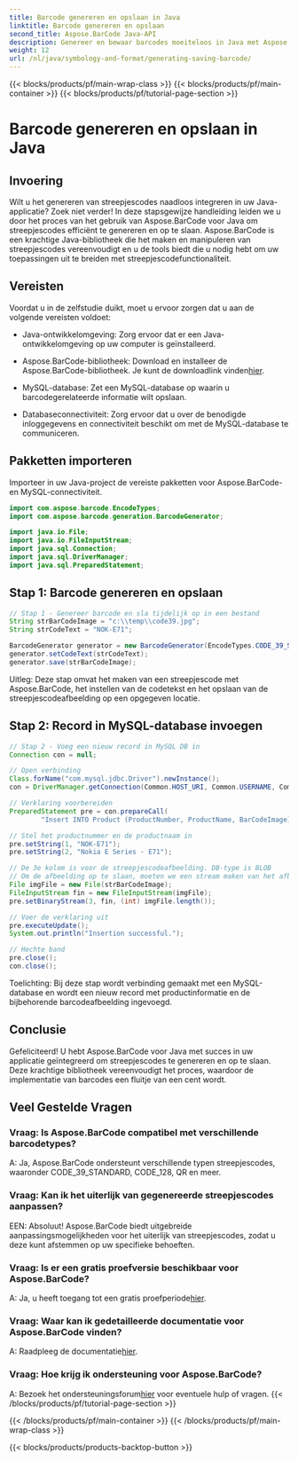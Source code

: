 ```yaml
---
title: Barcode genereren en opslaan in Java
linktitle: Barcode genereren en opslaan
second_title: Aspose.BarCode Java-API
description: Genereer en bewaar barcodes moeiteloos in Java met Aspose.BarCode. Integreer naadloos, pas het uiterlijk aan en profiteer van uitgebreide barcodeondersteuning.
weight: 12
url: /nl/java/symbology-and-format/generating-saving-barcode/
---
```


{{< blocks/products/pf/main-wrap-class >}}
{{< blocks/products/pf/main-container >}}
{{< blocks/products/pf/tutorial-page-section >}}

# Barcode genereren en opslaan in Java


## Invoering

Wilt u het genereren van streepjescodes naadloos integreren in uw Java-applicatie? Zoek niet verder! In deze stapsgewijze handleiding leiden we u door het proces van het gebruik van Aspose.BarCode voor Java om streepjescodes efficiënt te genereren en op te slaan. Aspose.BarCode is een krachtige Java-bibliotheek die het maken en manipuleren van streepjescodes vereenvoudigt en u de tools biedt die u nodig hebt om uw toepassingen uit te breiden met streepjescodefunctionaliteit.

## Vereisten

Voordat u in de zelfstudie duikt, moet u ervoor zorgen dat u aan de volgende vereisten voldoet:

- Java-ontwikkelomgeving: Zorg ervoor dat er een Java-ontwikkelomgeving op uw computer is geïnstalleerd.

- Aspose.BarCode-bibliotheek: Download en installeer de Aspose.BarCode-bibliotheek. Je kunt de downloadlink vinden[hier](https://releases.aspose.com/barcode/java/).

- MySQL-database: Zet een MySQL-database op waarin u barcodegerelateerde informatie wilt opslaan.

- Databaseconnectiviteit: Zorg ervoor dat u over de benodigde inloggegevens en connectiviteit beschikt om met de MySQL-database te communiceren.

## Pakketten importeren

Importeer in uw Java-project de vereiste pakketten voor Aspose.BarCode- en MySQL-connectiviteit.

```java
import com.aspose.barcode.EncodeTypes;
import com.aspose.barcode.generation.BarcodeGenerator;

import java.io.File;
import java.io.FileInputStream;
import java.sql.Connection;
import java.sql.DriverManager;
import java.sql.PreparedStatement;
```

## Stap 1: Barcode genereren en opslaan

```java
// Stap 1 - Genereer barcode en sla tijdelijk op in een bestand
String strBarCodeImage = "c:\\temp\\code39.jpg";
String strCodeText = "NOK-E71";

BarcodeGenerator generator = new BarcodeGenerator(EncodeTypes.CODE_39_STANDARD);
generator.setCodeText(strCodeText);
generator.save(strBarCodeImage);
```

Uitleg: Deze stap omvat het maken van een streepjescode met Aspose.BarCode, het instellen van de codetekst en het opslaan van de streepjescodeafbeelding op een opgegeven locatie.

## Stap 2: Record in MySQL-database invoegen

```java
// Stap 2 - Voeg een nieuw record in MySQL DB in
Connection con = null;

// Open verbinding
Class.forName("com.mysql.jdbc.Driver").newInstance();
con = DriverManager.getConnection(Common.HOST_URI, Common.USERNAME, Common.PASSWORD);

// Verklaring voorbereiden
PreparedStatement pre = con.prepareCall(
        "Insert INTO Product (ProductNumber, ProductName, BarCodeImage) " + "VALUES (?, ?, ?) ");

// Stel het productnummer en de productnaam in
pre.setString(1, "NOK-E71");
pre.setString(2, "Nokia E Series - E71");

// De 3e kolom is voor de streepjescodeafbeelding. DB-type is BLOB
// Om de afbeelding op te slaan, moeten we een stream maken van het afbeeldingsbestand
File imgFile = new File(strBarCodeImage);
FileInputStream fin = new FileInputStream(imgFile);
pre.setBinaryStream(3, fin, (int) imgFile.length());

// Voer de verklaring uit
pre.executeUpdate();
System.out.println("Insertion successful.");

// Hechte band
pre.close();
con.close();
```

Toelichting: Bij deze stap wordt verbinding gemaakt met een MySQL-database en wordt een nieuw record met productinformatie en de bijbehorende barcodeafbeelding ingevoegd.

## Conclusie

Gefeliciteerd! U hebt Aspose.BarCode voor Java met succes in uw applicatie geïntegreerd om streepjescodes te genereren en op te slaan. Deze krachtige bibliotheek vereenvoudigt het proces, waardoor de implementatie van barcodes een fluitje van een cent wordt.

## Veel Gestelde Vragen

### Vraag: Is Aspose.BarCode compatibel met verschillende barcodetypes?
A: Ja, Aspose.BarCode ondersteunt verschillende typen streepjescodes, waaronder CODE_39_STANDARD, CODE_128, QR en meer.

### Vraag: Kan ik het uiterlijk van gegenereerde streepjescodes aanpassen?
EEN: Absoluut! Aspose.BarCode biedt uitgebreide aanpassingsmogelijkheden voor het uiterlijk van streepjescodes, zodat u deze kunt afstemmen op uw specifieke behoeften.

### Vraag: Is er een gratis proefversie beschikbaar voor Aspose.BarCode?
 A: Ja, u heeft toegang tot een gratis proefperiode[hier](https://releases.aspose.com/).

### Vraag: Waar kan ik gedetailleerde documentatie voor Aspose.BarCode vinden?
 A: Raadpleeg de documentatie[hier](https://reference.aspose.com/barcode/java/).

### Vraag: Hoe krijg ik ondersteuning voor Aspose.BarCode?
 A: Bezoek het ondersteuningsforum[hier](https://forum.aspose.com/c/barcode/13) voor eventuele hulp of vragen.
{{< /blocks/products/pf/tutorial-page-section >}}

{{< /blocks/products/pf/main-container >}}
{{< /blocks/products/pf/main-wrap-class >}}

{{< blocks/products/products-backtop-button >}}
